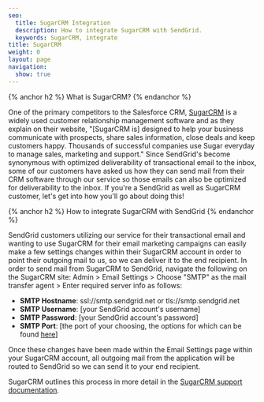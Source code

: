 ```yaml
---
seo:
  title: SugarCRM Integration
  description: How to integrate SugarCRM with SendGrid.
  keywords: SugarCRM, integrate
title: SugarCRM
weight: 0
layout: page
navigation:
  show: true
---
```


{% anchor h2 %}
What is SugarCRM?
{% endanchor %}

One of the primary competitors to the Salesforce CRM, [SugarCRM](http://www.sugarcrm.com) is a widely used customer relationship management software and as they explain on their website, "[SugarCRM is] designed to help your business communicate with prospects, share sales information, close deals and keep customers happy. Thousands of successful companies use Sugar everyday to manage sales, marketing and support." Since SendGrid's become synonymous with optimized deliverability of transactional email to the inbox, some of our customers have asked us how they can send mail from their CRM software through our service so those emails can also be optimized for deliverability to the inbox. If you're a SendGrid as well as SugarCRM customer, let's get into how you'll go about doing this!

{% anchor h2 %}
How to integrate SugarCRM with SendGrid
{% endanchor %}

SendGrid customers utilizing our service for their transactional email and wanting to use SugarCRM for their email marketing campaigns can easily make a few settings changes within their SugarCRM account in order to point their outgoing mail to us, so we can deliver it to the end recipient. In order to send mail from SugarCRM to SendGrid, navigate the following on the SugarCRM site: Admin > Email Settings > Choose "SMTP" as the mail transfer agent > Enter required server info as follows:

-   **SMTP Hostname**: ssl://smtp.sendgrid.net or tls://smtp.sendgrid.net
-   **SMTP Username**: [your SendGrid account's username]
-   **SMTP Password**: [your SendGrid account's password]
-   **SMTP Port**: [the port of your choosing, the options for which can be found [here]({{root_url}}/Classroom/Basics/smtp_ports.html)]

Once these changes have been made within the Email Settings page within your SugarCRM account, all outgoing mail from the application will be routed to SendGrid so we can send it to your end recipient.

SugarCRM outlines this process in more detail in the [SugarCRM support documentation](http://support.sugarcrm.com/04_Find_Answers/02KB/02Administration/100Email/Configuring_Your_Outbound_Email_Server_(SMTP)_to_Work_With_Sugar).
